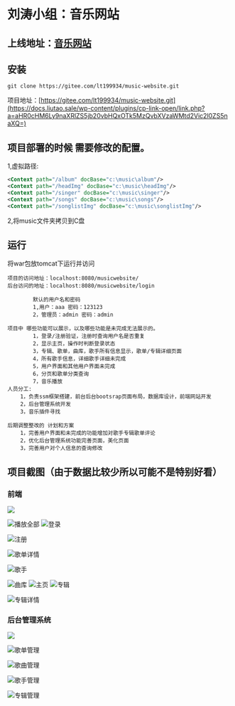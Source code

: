 # 刘涛小组：音乐网站
## 上线地址：[音乐网站](https://docs.liutao.sale/wp-content/plugins/cp-link-open/link.php?a=aHR0cHM6Ly9tdXNpYy5sdGJrLm5ldA==)

## 安装

```shell
git clone https://gitee.com/lt199934/music-website.git
```

项目地址：[https://gitee.com/lt199934/music-website.git](https://docs.liutao.sale/wp-content/plugins/cp-link-open/link.php?a=aHR0cHM6Ly9naXRlZS5jb20vbHQxOTk5MzQvbXVzaWMtd2Vic2l0ZS5naXQ=)

## 项目部署的时候 需要修改的配置。

1,虚拟路径:

```xml
<Context path="/album" docBase="c:\music\album"/>
<Context path="/headImg" docBase="c:\music\headImg"/>
<Context path="/singer" docBase="c:\music\singer"/>
<Context path="/songs" docBase="c:\music\songs"/>
<Context path="/songlistImg" docBase="c:\music\songlistImg"/>
```

2,将music文件夹拷贝到C盘

## 运行

将war包放tomcat下运行并访问

```less
项目的访问地址：localhost:8080/musicwebsite/
后台访问的地址：localhost:8080/musicwebsite/login

        默认的用户名和密码
        1,用户：aaa 密码：123123
        2，管理员：admin 密码：admin

项目中 哪些功能可以展示，以及哪些功能是未完成无法展示的。
        1，登录/注册验证，注册时查询用户名是否重复
        2，显示主页，操作时判断登录状态
        3，专辑、歌单，曲库，歌手所有信息显示，歌单/专辑详细页面
        4，所有歌手信息，详细歌手详细未完成
        5，用户界面和其他用户界面未完成
        6，分页和歌单分类查询
        7，音乐播放  
人员分工:
    1，负责ssm框架搭建，前台后台bootsrap页面布局，数据库设计，前端网站开发
    2，后台管理系统开发
    3，音乐插件寻找

后期调整整改的 计划和方案
    1，完善用户界面和未完成的功能增加对歌手专辑歌单评论
    2，优化后台管理系统功能完善页面，美化页面
    3，完善用户对个人信息的查询修改
```

## 项目截图（由于数据比较少所以可能不是特别好看）

### 前端
![](README.assets/播放.png)

![播放全部](README.assets/播放全部.png)
![登录](README.assets/登录.png)

![注册](README.assets/注册.png)

![歌单详情](README.assets/歌单详情.png)

![歌手](README.assets/歌手.png)

![曲库](README.assets/曲库.png)
![主页](README.assets/%E5%B1%8F%E5%B9%95%E6%88%AA%E5%9B%BE%202022-10-23%20160054.png)
![专辑](README.assets/专辑.png)

![专辑详情](README.assets/专辑详情.png)

### 后台管理系统
![](README.assets/管理员登录.png)

![歌单管理](README.assets/歌单管理.png)

![歌曲管理](README.assets/歌曲管理.png)

![歌手管理](README.assets/歌手管理.png)

![专辑管理](README.assets/专辑管理.png)